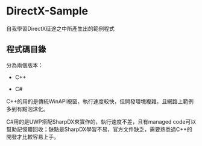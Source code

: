 # DirectX-Sample
自我學習DirectX征途之中所產生出的範例程式



## 程式碼目錄

分為兩個版本：

- C++

- C#

C++的用的是傳統WinAPI視窗，執行速度較快，但開發環境複雜，且網路上範例多到有點泡沫化。

C#用的是UWP搭配SharpDX來實作的，執行速度不差，且有managed code可以幫助記憶體回收；缺點是SharpDX學習不易，官方文件缺乏，需要熟悉過C++的開發才比較容易上手。

